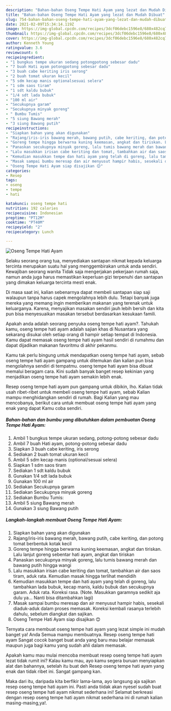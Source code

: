 ```yaml
---
description: "Bahan-bahan Oseng Tempe Hati Ayam yang lezat dan Mudah Dibuat"
title: "Bahan-bahan Oseng Tempe Hati Ayam yang lezat dan Mudah Dibuat"
slug: 754-bahan-bahan-oseng-tempe-hati-ayam-yang-lezat-dan-mudah-dibuat
date: 2021-02-09T15:34:14.119Z
image: https://img-global.cpcdn.com/recipes/3dcf06debc1596e8/680x482cq70/oseng-tempe-hati-ayam-foto-resep-utama.jpg
thumbnail: https://img-global.cpcdn.com/recipes/3dcf06debc1596e8/680x482cq70/oseng-tempe-hati-ayam-foto-resep-utama.jpg
cover: https://img-global.cpcdn.com/recipes/3dcf06debc1596e8/680x482cq70/oseng-tempe-hati-ayam-foto-resep-utama.jpg
author: Kenneth Young
ratingvalue: 3.6
reviewcount: 6
recipeingredient:
- "1 bungkus tempe ukuran sedang potongpotong sebesar dadu"
- "7 buah Hati ayam potongpotong sebesar dadu"
- "3 buah cabe keriting iris serong"
- "2 buah tomat ukuran kecil"
- "5 sdm kecap manis optionalsesuai selera"
- "1 sdm saos tiram"
- "1 sdt kaldu bubuk"
- "1/4 sdt lada bubuk"
- "100 ml air"
- "Secukupnya garam"
- "Secukupnya minyak goreng"
- " Bumbu Tumis"
- "5 siung Bawang merah"
- "3 siung Bawang putih"
recipeinstructions:
- "Siapkan bahan yang akan digunakan"
- "Rajang/iris-iris bawang merah, bawang putih, cabe keriting, dan potong tomat berbentuk kotak kecil"
- "Goreng tempe hingga berwarna kuning keemasan, angkat dan tiriskan. Lalu lanjut goreng sebentar hati ayam, angkat dan tiriskan"
- "Panaskan secukupnya minyak goreng, lalu tumis bawang merah dan bawang putih hingga wangi"
- "Lalu masukkan irisan cabe keriting dan tomat, tambahkan air dan saos tiram, aduk rata. Kemudian masak hingga terlihat mendidih"
- "Kemudian masukkan tempe dan hati ayam yang telah di goreng, lalu tambahkan lada bubuk, kecap manis, kaldu bubuk dan secukupnya garam. Aduk rata. Koreksi rasa. (Note. Masukkan garamnya sedikit aja dulu ya... Nanti bisa ditambahkan lagi)"
- "Masak sampai bumbu meresap dan air menyusut hampir habis, sesekali diaduk-aduk dalam proses memasak. Koreksi kembali rasanya terlebih dahulu, sebelum diangkat dan sajikan."
- "Oseng Tempe Hati Ayam siap disajikan 😊"
categories:
- Resep
tags:
- oseng
- tempe
- hati

katakunci: oseng tempe hati 
nutrition: 192 calories
recipecuisine: Indonesian
preptime: "PT12M"
cooktime: "PT40M"
recipeyield: "2"
recipecategory: Lunch

---
```



![Oseng Tempe Hati Ayam](https://img-global.cpcdn.com/recipes/3dcf06debc1596e8/680x482cq70/oseng-tempe-hati-ayam-foto-resep-utama.jpg)

Selaku seorang orang tua, menyediakan santapan nikmat kepada keluarga tercinta merupakan suatu hal yang menggembirakan untuk anda sendiri. Kewajiban seorang  wanita Tidak saja mengerjakan pekerjaan rumah saja, namun anda juga harus memastikan keperluan gizi terpenuhi dan santapan yang dimakan keluarga tercinta mesti enak.

Di masa  saat ini, kalian sebenarnya dapat membeli santapan siap saji walaupun tanpa harus capek mengolahnya lebih dulu. Tetapi banyak juga mereka yang memang ingin memberikan makanan yang terenak untuk keluarganya. Karena, menyajikan masakan sendiri jauh lebih bersih dan kita pun bisa menyesuaikan masakan tersebut berdasarkan kesukaan famili. 



Apakah anda adalah seorang penyuka oseng tempe hati ayam?. Tahukah kamu, oseng tempe hati ayam adalah sajian khas di Nusantara yang sekarang disukai oleh setiap orang di hampir setiap tempat di Indonesia. Kamu dapat memasak oseng tempe hati ayam hasil sendiri di rumahmu dan dapat dijadikan makanan favoritmu di akhir pekanmu.

Kamu tak perlu bingung untuk mendapatkan oseng tempe hati ayam, sebab oseng tempe hati ayam gampang untuk ditemukan dan kalian pun bisa mengolahnya sendiri di tempatmu. oseng tempe hati ayam bisa dibuat memalui beragam cara. Kini sudah banyak banget resep kekinian yang menjadikan oseng tempe hati ayam semakin lebih enak.

Resep oseng tempe hati ayam pun gampang untuk dibikin, lho. Kalian tidak usah ribet-ribet untuk membeli oseng tempe hati ayam, sebab Kalian mampu menghidangkan sendiri di rumah. Bagi Kalian yang mau mencobanya, berikut cara untuk membuat oseng tempe hati ayam yang enak yang dapat Kamu coba sendiri.

<!--inarticleads1-->

##### Bahan-bahan dan bumbu yang dibutuhkan dalam pembuatan Oseng Tempe Hati Ayam:

1. Ambil 1 bungkus tempe ukuran sedang, potong-potong sebesar dadu
1. Ambil 7 buah Hati ayam, potong-potong sebesar dadu
1. Siapkan 3 buah cabe keriting, iris serong
1. Sediakan 2 buah tomat ukuran kecil
1. Ambil 5 sdm kecap manis (optional/sesuai selera)
1. Siapkan 1 sdm saos tiram
1. Sediakan 1 sdt kaldu bubuk
1. Gunakan 1/4 sdt lada bubuk
1. Gunakan 100 ml air
1. Sediakan Secukupnya garam
1. Sediakan Secukupnya minyak goreng
1. Sediakan  Bumbu Tumis:
1. Ambil 5 siung Bawang merah
1. Gunakan 3 siung Bawang putih




<!--inarticleads2-->

##### Langkah-langkah membuat Oseng Tempe Hati Ayam:

1. Siapkan bahan yang akan digunakan
1. Rajang/iris-iris bawang merah, bawang putih, cabe keriting, dan potong tomat berbentuk kotak kecil
1. Goreng tempe hingga berwarna kuning keemasan, angkat dan tiriskan. Lalu lanjut goreng sebentar hati ayam, angkat dan tiriskan
1. Panaskan secukupnya minyak goreng, lalu tumis bawang merah dan bawang putih hingga wangi
1. Lalu masukkan irisan cabe keriting dan tomat, tambahkan air dan saos tiram, aduk rata. Kemudian masak hingga terlihat mendidih
1. Kemudian masukkan tempe dan hati ayam yang telah di goreng, lalu tambahkan lada bubuk, kecap manis, kaldu bubuk dan secukupnya garam. Aduk rata. Koreksi rasa. (Note. Masukkan garamnya sedikit aja dulu ya... Nanti bisa ditambahkan lagi)
1. Masak sampai bumbu meresap dan air menyusut hampir habis, sesekali diaduk-aduk dalam proses memasak. Koreksi kembali rasanya terlebih dahulu, sebelum diangkat dan sajikan.
1. Oseng Tempe Hati Ayam siap disajikan 😊




Ternyata cara membuat oseng tempe hati ayam yang lezat simple ini mudah banget ya! Anda Semua mampu membuatnya. Resep oseng tempe hati ayam Sangat cocok banget buat anda yang baru mau belajar memasak maupun juga bagi kamu yang sudah ahli dalam memasak.

Apakah kamu mau mulai mencoba membuat resep oseng tempe hati ayam lezat tidak rumit ini? Kalau kamu mau, ayo kamu segera buruan menyiapkan alat dan bahannya, setelah itu buat deh Resep oseng tempe hati ayam yang enak dan tidak ribet ini. Sangat gampang kan. 

Maka dari itu, daripada kita berfikir lama-lama, ayo langsung aja sajikan resep oseng tempe hati ayam ini. Pasti anda tiidak akan nyesel sudah buat resep oseng tempe hati ayam nikmat sederhana ini! Selamat berkreasi dengan resep oseng tempe hati ayam nikmat sederhana ini di rumah kalian masing-masing,ya!.

